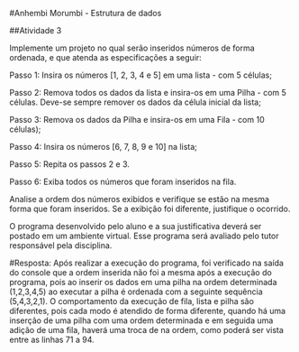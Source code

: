 #Anhembi Morumbi - Estrutura de dados 

##Atividade 3
 

Implemente um projeto no qual serão inseridos números de forma ordenada, e que atenda as especificações a seguir:

Passo 1: Insira os números [1, 2, 3, 4 e 5] em uma lista - com 5 células;

Passo 2: Remova todos os dados da lista e insira-os em uma Pilha - com 5 células. Deve-se sempre remover os dados da célula inicial da lista;

Passo 3: Remova os dados da Pilha e insira-os em uma Fila - com 10 células);

Passo 4: Insira os números [6, 7, 8, 9 e 10] na lista;

Passo 5: Repita os passos 2 e 3.

Passo 6: Exiba todos os números que foram inseridos na fila.

Analise a ordem dos números exibidos e verifique se estão na mesma forma que foram inseridos. Se a exibição foi diferente, justifique o ocorrido.

O programa desenvolvido pelo aluno e a sua justificativa deverá ser postado em um ambiente virtual. Esse programa será avaliado pelo tutor responsável pela disciplina.


#Resposta:
Após realizar a execução do programa, foi verificado na saída do console  que a ordem inserida não foi a mesma após a execução do programa, pois ao inserir os dados em uma pilha na ordem determinada (1,2,3,4,5) ao executar a pilha é ordenada com a seguinte sequência (5,4,3,2,1). O comportamento da execução de fila, lista e pilha são diferentes, pois cada modo é atendido de forma diferente, quando há uma inserção de uma pilha com uma ordem determinada e em seguida uma adição de uma fila, haverá uma troca de na ordem,
como poderá ser vista entre as linhas 71 a 94.